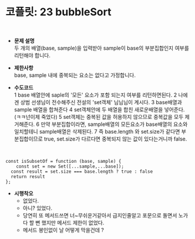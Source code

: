 # 코플릿: 23 bubbleSort
<br/>

- **문제 설명**<br/>
두 개의 배열(base, sample)을 입력받아 sample이 base의 부분집합인지 여부를 리턴해야 합니다.

- **제한사항**<br/>
base, sample 내에 중복되는 요소는 없다고 가정합니다.

- **수도코드**<br/>
   1 base 배열안에 saple의 '모든' 요소가 포함 되는지 여부를 리턴하면된다.
   2 나에겐 상범 선생님이 전수해주신 전설의 'set객체' 님님님이 계시다.
   3 base배열과 sample 배열을 합쳐준다
   4 set객체안에 두 배열을 합친 새로운배열을 넣어준다.(ㅋㅋ넌이제 죽었다)
   5 set객체는 중복된 값을 허용하지 않으므로 중복값을 모두 제거해준다.
   6 만약 부분집합이라면, sample배열의 모든요소가 base배열의 요소와  일치할테니 sample배열은 삭제된다.
   7 즉 base.length 와 set.size가 같다면 부분집합이므로 true, set.size가 다르다면 중복되지 않는 값이 있다는거니까 false.

<br/>

```
const isSubsetOf = function (base, sample) {
    const set = new Set([...sample,...base]);
  const result = set.size === base.length ? true : false 
  return result
};
```

- **시행착오**<br/>
    - 없었다.
    - 아니? 있었다.
    - 당연히 또 메서드쓰면 너~무쉬운거같아서 급지인줄알고 포문으로 돌면서 노가다 할 뻔 했지만 메서드 제한이 없었다.
    - 메서드 봉인없이 날 어떻게 막을건데 ?
  
